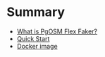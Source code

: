 # Summary

- [What is PgOSM Flex Faker?](pgosm-flex-faker.md)
- [Quick Start](quick-start.md)
- [Docker image](docker-image.md)
